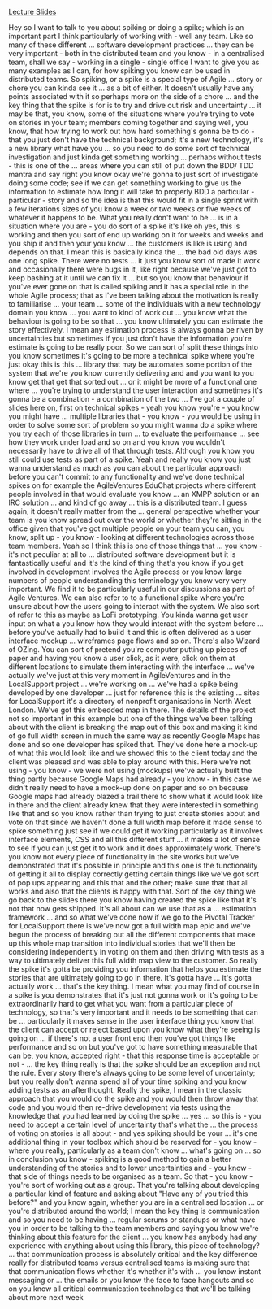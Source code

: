 <a href=https://edge.edx.org/assets/courseware/v1/b934f339b12e2d3ba8d93f712702a5e4/asset-v1:AgileVentures+AV102+Spring_2017+type@asset+block/2.6-_The_Concept_of_Spiking.pdf>Lecture Slides</a>

Hey so I want to talk to you about spiking or
doing a spike; which is an important part I think particularly of working with - well
any team. Like so many of these different ... software development practices
... they can be very important - both in the distributed team and
you know - in a centralised team, shall we say - working in a single - single office
I want to give you as many examples as I can, for how
spiking you know can be used in distributed teams.
So spiking, or a spike is a special type
of Agile ... story or chore you can kinda see it ...
as a bit of either. It doesn't usually have any points associated with it so
perhaps more on the side of a chore ... and
the key thing that the spike is for is to try and drive out risk and
uncertainty
... it may be that, you know, some of the situations where you're trying to vote
on stories in your team; members coming together and saying well, you know, that how
trying to work out how hard something's gonna be to do - that you just don't have
the technical background; it's a new technology, it's a new library
what have you ... so you need to do some sort of technical investigation
and just kinda get something working ... perhaps without tests - this is one of the
... areas where you can still of put down the BDD/
TDD mantra and say right you know okay
we're gonna to just sort of investigate doing some code; see if we can get something working
to give us the information to estimate how long it will take to properly
BDD a particular - particular - story and so
the idea is that this would fit in a single sprint with a few iterations sizes of
you know
a week or two weeks or five weeks of whatever it happens to be. What you really don't want to be
... is in a situation where you are - you do sort of a spike
it's like oh yes, this is working and then you sort of end up working on it for weeks and weeks and you
ship it and then your
you know ... the customers is like is using and depends on that.
I mean this is basically kinda the ... the bad old days was one long
spike.
There were no tests ... it just you know sort of made it work
and occasionally there were bugs in it, like right because we've just got to keep bashing at it until we can fix it
...
but so you know that behaviour if you've ever
gone on that is called spiking and it has a special role
in the whole Agile process; that as I've been talking about
the motivation is really to familiarise ... your team
... some of the individuals with a new technology domain you know
... you want to kind of work out ...
you know what the behaviour is going to be so that ... you know ultimately you can
estimate
the story effectively. I mean any estimation process is always gonna be
riven by uncertainties but sometimes if you just don't have the information
you're estimate is going to be really poor. So we can sort of
split these things into you know sometimes it's going to be more a
technical spike where you're just okay this is this
... library that may be automates some portion of
the system that we're you know currently delivering and
and you want to you know get that get that sorted out
... or it might be more of a functional one where
... you're trying to understand the user interaction and sometimes
it's gonna be a combination - a combination of the two ... I've got a couple of
slides here on,
first on technical spikes - yeah you know you're -
you know you might have ... multiple libraries that - 
you know - you would be using in order to
solve some sort of problem so you might wanna do a spike where you
try each of those libraries in turn ... to evaluate the performance
... see how they work under load and so on and you know you wouldn't
necessarily have to drive
all of that through tests. Although you know you still could use tests as
part of a spike.
Yeah and really you know you just wanna understand
as much as you can about the particular approach before you can't commit
to any functionality and we've done technical spikes
on for example the AgileVentures EduChat projects where
different people involved in that would evaluate you know ...
an XMPP solution or an IRC solution ... and kind of go away ...
this is a distributed team. I guess again, it doesn't really matter
from the ... general perspective
whether your team is you know spread out over the world
or whether they're sitting in the office given that you've got multiple people on your team
you can, you know, split up - you know - looking at different technologies
across those team members.
Yeah so I think this is one of those things that ...
you know - it's not peculiar at all to ...
distributed software development but it is fantastically useful
and it's the kind of thing that's you know if you get involved
in development involves the Agile process or you know
large numbers of people understanding this terminology you know very very
important. We find it
to be particularly useful in our discussions as part of Agile Ventures.
We can also refer to to a functional spike
where you're unsure about how the users going to interact with the system.
We also sort of refer to this as maybe as LoFi prototyping.
You kinda wanna get user input on what a
you know how they would interact with the system before ...
before you've actually had to build it and this is often delivered
as a user interface mockup ... wireframes
page flows and so on. There's also Wizard of OZing.
You can sort of pretend you're computer putting up pieces of paper
and having you know a user click, as it were, click
on them at different locations to simulate them interacting
with the interface ... we've actually we've just
at this very moment in AgileVentures and in the LocalSupport
project ... we're working on ... we've had a spike
being developed by one developer ... just for reference
this is the existing ... sites for LocalSupport
it's a directory of nonprofit organisations
in North West London. We've got this embedded map
in there. The details of the project not so important in this example but one of the things we've been talking about
with the client
is breaking the map out of this box and making it kind of
go full width screen in much the same way as recently Google Maps
has done and so one developer has
spiked that. They've done here a mock-up of
what this would look like and we showed this to the
client
today and the client was pleased and was able to play around
with this. Here we're not using - you know - we were not using (mockups)
we've actually built the thing partly because
Google Maps had already - you know - in this case
we didn't really need to have a mock-up
done on paper and so on because Google maps had already blazed a
trail
there to show what it would look like in there and the client already knew that they
were interested in something like that and so
you know rather than trying to just create stories about
and vote on that since we haven't done a full width map before
it made sense to spike something just see if we could get it working
particularly as it involves interface elements, CSS and all this
different stuff
... it makes a lot of sense to see if you can just get it to work and
it does approximately work. There's you know not every piece of functionality in the site
works but we've demonstrated that it's possible in principle
and this one is the functionality of getting it all to display
correctly getting certain things like we've got sort of pop ups appearing
and this that and the other; make sure that that all works
and also that the clients is happy with that.
Sort of the key thing we go back to the slides there you know
having created the spike like that it's not that
now gets shipped. It's all about can we use that as a
... estimation framework ... and so what we've done now if we go to the
Pivotal
Tracker for LocalSupport there is we've now got a full width map epic
and we've begun the process of breaking out all the different components
that make up this whole map transition
into individual stories that we'll then be considering
independently in voting on them and then driving with tests as a way to ultimately
deliver
this full width map view to the customer.
So really the spike it's gotta be providing you
information that helps you estimate the stories that are ultimately going to go in there.
It's gotta have ... it's gotta actually
work ... that's the key thing. I mean what you may find of course in a spike
is you demonstrates that it's just not gonna work or it's going to be extraordinarily
hard
to get what you want from a particular piece of technology, so that's very
important and it needs to be something that
can be ... particularly it makes sense in the user interface thing
you know that the client can accept or reject based upon
you know what they're seeing is going on ...
if there's not a user front end then you've got things like
performance and so on but you've got to have something measurable that
can be, you know, accepted right - that this response time is acceptable or not -
... the key thing really is that the spike should be an exception
and not the rule. Every story there's always going to be some level
of uncertainty; but you really don't wanna spend all of your time spiking
and you know adding tests as an afterthought. Really
the spike, I mean in the
classic approach that you would do the spike and you would then throw away
that code
and you would then re-drive development via
tests using the knowledge that you had learned by doing the spike
... yes ... so this is - you need to
accept a certain level of uncertainty that's what the ...
the process of voting on stories is all about - and yes spiking
should be your ... it's one additional thing in your toolbox which should be
reserved for - you know - where you really, particularly as a team
don't know ... what's going on ... so in conclusion
you know - spiking is a good method to gain a better understanding of the
stories and
to lower uncertainties and - you know - that side of things
needs to be organised as a team. So that - you know - you're sort of
working out as a group. That you're talking about developing a particular kind of
feature and asking about "Have any of you tried this before?"
and you know again, whether you are in a centralised location
... or you're distributed around the world; I mean the key thing is communication
and so you need to be having ... regular scrums or standups or
what have you in order to be talking to the team members and saying you know
we're thinking about this feature for the client ...
you know has anybody had any experience with anything about using
this library, this piece of technology?
... that communication process is absolutely critical
and the key difference really for distributed teams versus centralised teams
is making sure that that communication flows whether it's
whether it's with ... you know instant messaging or ...
the emails or you know the face to face hangouts and so on
you know all critical communication technologies that we'll be talking about
more next week
